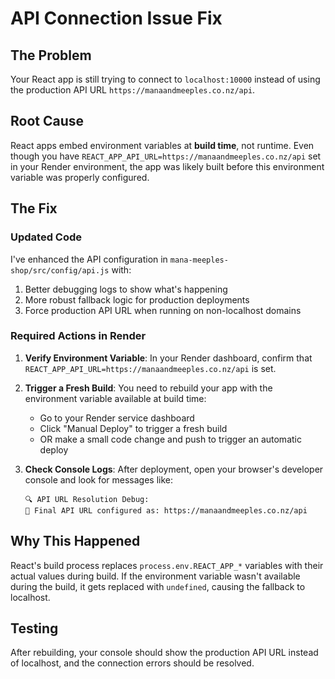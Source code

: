 # API Connection Issue Fix

## The Problem
Your React app is still trying to connect to `localhost:10000` instead of using the production API URL `https://manaandmeeples.co.nz/api`.

## Root Cause
React apps embed environment variables at **build time**, not runtime. Even though you have `REACT_APP_API_URL=https://manaandmeeples.co.nz/api` set in your Render environment, the app was likely built before this environment variable was properly configured.

## The Fix

### Updated Code
I've enhanced the API configuration in `mana-meeples-shop/src/config/api.js` with:
1. Better debugging logs to show what's happening
2. More robust fallback logic for production deployments
3. Force production API URL when running on non-localhost domains

### Required Actions in Render

1. **Verify Environment Variable**: In your Render dashboard, confirm that `REACT_APP_API_URL=https://manaandmeeples.co.nz/api` is set.

2. **Trigger a Fresh Build**: You need to rebuild your app with the environment variable available at build time:
   - Go to your Render service dashboard
   - Click "Manual Deploy" to trigger a fresh build
   - OR make a small code change and push to trigger an automatic deploy

3. **Check Console Logs**: After deployment, open your browser's developer console and look for messages like:
   ```
   🔍 API URL Resolution Debug:
   🔗 Final API URL configured as: https://manaandmeeples.co.nz/api
   ```

## Why This Happened
React's build process replaces `process.env.REACT_APP_*` variables with their actual values during build. If the environment variable wasn't available during the build, it gets replaced with `undefined`, causing the fallback to localhost.

## Testing
After rebuilding, your console should show the production API URL instead of localhost, and the connection errors should be resolved.